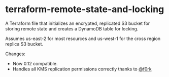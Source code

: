 # terraform-remote-state-and-locking
A Terraform file that initializes an encrypted, replicated S3 bucket for storing remote state and creates a DynamoDB table for locking.

Assumes us-east-2 for most resources and us-west-1 for the cross region replica S3 bucket.

Changes:
* Now 0.12 compatible.
* Handles all KMS replication permissions correctly thanks to [@f0rk](https://github.com/f0rk)
